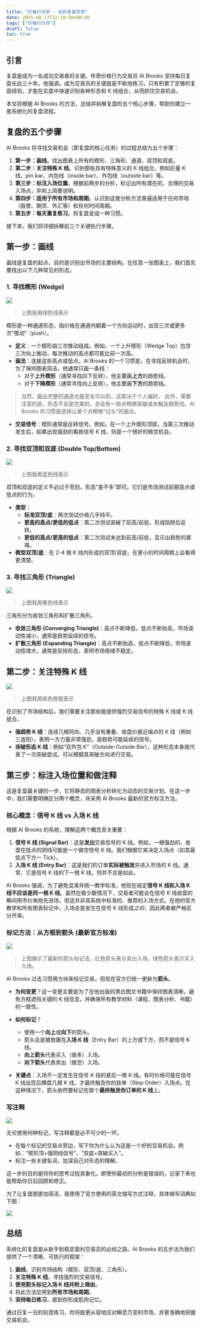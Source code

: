 ```yaml
---
title: "价格行为学 - 如何复盘交易"
date: 2025-08-17T22:10:58+08:00
tags: ["价格行为学"]
draft: false
toc: true
---
```


## 引言

复盘是成为一名成功交易者的关键。传奇价格行为交易员 Al Brooks 坚持每日复盘长达三十年。他强调，成为交易员的关键就是不断地练习，只有积累了足够的复盘经验，才能在实盘中快速识别各种形态和 K 线组合，从而抓住交易机会。

本文将根据 Al Brooks 的方法，总结并拆解复盘的五个核心步骤，帮助你建立一套系统化的复盘流程。

## 复盘的五个步骤

Al Brooks 将寻找交易机会（即复盘的核心任务）的过程总结为五个步骤：

1.  **第一步：画线**。找出图表上所有的楔形、三角形、通道、双顶和双底。
2.  **第二步：关注特殊 K 线**。识别那些具有特殊意义的 K 线组合，例如巨量 K 线、pin bar、内包线（inside bar）、外包线（outside bar）等。
3.  **第三步：标注入场位置**。根据前两步的分析，标记出所有潜在的、合理的交易入场点，并附上简要说明。
4.  **第四步：适用于所有市场和周期**。认识到这套分析方法普遍适用于任何市场（股票、期货、外汇等）和任何时间周期。
5.  **第五步：每天重复练习**。将复盘变成一种习惯。

接下来，我们将详细拆解前三个关键执行步骤。

<!--more-->

## 第一步：画线

画线是复盘的起点，目的是识别出市场的主要结构。在任意一张图表上，我们首先要找出以下几种常见的形态。

### 1. 寻找楔形 (Wedge)

![](https://img.forecho.com/EY9emx.png)

> 上图我用绿色线表示

楔形是一种通道形态，指价格在通道内朝着一个方向运动时，出现三次或更多次“推动”（push）。

- **定义**：一个楔形由三次推动组成。例如，一个上升楔形（Wedge Top）包含三次向上推动，每次推动的高点都可能比前一次高。
- **画法**：连接这些高点或低点。Al Brooks 的一个习惯是，在寻找反转机会时，为了保持图表简洁，他通常只画一条线：
    - 对于**上升楔形**（通常寻找向下反转），他主要画**上方**的趋势线。
    - 对于**下降楔形**（通常寻找向上反转），他主要画**下方**的趋势线。
> 当然，画出完整的通道也是完全可以的，这取决于个人偏好。
> 此外，需要注意的是，形态不会是完美的，总会有一些点稍微突破或未触及趋势线。Al Brooks 的习惯是选择让某个点稍微“过头”的画法。
- **交易信号**：楔形通常是反转信号。例如，在一个上升楔形顶部，当第三次推动发生后，如果出现强劲的看跌信号 K 线，则是一个很好的做空机会。

### 2. 寻找双顶和双底 (Double Top/Bottom)

![](https://img.forecho.com/VKyh76.png)

> 上图我用蓝色线表示

双顶和双底的定义不必过于苛刻，形态“差不多”即可。它们是市场测试前期高点或低点的行为。

-   **类型**：
    -   **标准双顶/底**：两次测试价格几乎持平。
    -   **更高的高点/更低的低点**：第二次测试突破了前高/前低，形成陷阱后反转。
    -   **更低的高点/更高的低点**：第二次测试未达到前高/前低，显示出趋势的衰竭。
-   **微型双顶/底**：在 2-4 根 K 线内形成的双顶/双底，在更小的时间周期上会看得更清楚。

### 3. 寻找三角形 (Triangle)

![](https://img.forecho.com/JmTUkQ.png)

> 上图我用黄色线表示

三角形分为收敛三角形和扩散三角形。

-   **收敛三角形 (Converging Triangle)**：高点不断降低，低点不断抬高，市场波动性减小，通常是趋势延续的信号。
-   **扩散三角形 (Expanding Triangle)**：高点不断抬高，低点不断降低，市场波动性增大，通常是反转形态，表明市场情绪不稳定。

## 第二步：关注特殊 K 线

![](https://img.forecho.com/OIcrZf.png)

> 上图我用紫色框框表示

在识别了市场结构后，我们需要关注那些能提供强烈交易信号的特殊 K 线或 K 线组合。

-   **强趋势 K 线**：连续几根同向、几乎没有重叠、收盘价接近端点的 K 线（例如三连阳），表明一方力量非常强劲，是趋势可能延续的信号。
-   **突破形态 K 线**：例如“双外包 K”（Outside-Outside Bar），这种形态本身就代表了一次突破尝试。可以根据其突破方向进行交易。

## 第三步：标注入场位置和做注释

这是复盘最关键的一步，它将静态的图表分析转化为动态的交易计划。在这一步中，我们需要明确区分两个概念，并采用 Al Brooks 最新的官方标注方法。

### 核心概念：信号 K 线 vs 入场 K 线

根据 Al Brooks 的系统，理解这两个概念至关重要：

1.  **信号 K 线 (Signal Bar)**：这是**发出**交易信号的 K 线。例如，一根强劲的、收盘在低点的阴线可能是一个做空信号 K 线。我们根据它来决定入场点（如其最低点下方一 Tick）。
2.  **入场 K 线 (Entry Bar)**：这是我们的订单**实际被触发**并进入市场的 K 线。通常，它是信号 K 线的下一根 K 线，但并不总是如此。

Al Brooks 强调，为了避免混淆并统一教学标准，他现在规定**信号 K 线和入场 K 线不应该是同一根 K 线**。虽然在极少数情况下，交易者可能会在信号 K 线收盘的瞬间用市价单抢先进场，但这并非其系统中标准的、推荐的入场方式。在他的官方教学和所有图表标记中，入场总是发生在信号 K 线形成*之后*，因此两者被严格区分开来。

### 标记方法：从方框到箭头 (最新官方标准)

![](https://img.forecho.com/nXLGrq.png)

> 上图展示了最新的箭头标记法。红色箭头表示卖出入场，绿色箭头表示买入入场。

Al Brooks 过去习惯用方块来标记交易，但现在官方已统一更新为**箭头**。

-   **为何变更**？这一变更主要是为了在他出版的黑白图文书籍中保持图表清晰，避免方框遮挡关键的 K 线信息，并确保所有教学材料（课程、图表分析、书籍）的一致性。
-   **如何标记**？
    -   使用一个**向上**或**向下**的箭头。
    -   箭头总是被放置在**入场 K 线**（Entry Bar）的上方或下方，而不是信号 K 线。
    -   **向上箭头**代表买入（做多）入场。
    -   **向下箭头**代表卖出（做空）入场。

-   **关键点**：入场不一定发生在信号 K 线的紧后一根 K 线。有时价格可能在信号 K 线出现后横盘几根 K 线，才最终触及你的挂单（Stop Order）入场点。在这种情况下，箭头依然要标记在那个**最终触发你订单的 K 线**上。

### 写注释

![](https://img.forecho.com/FupLSX.png)

无论使用何种标记，写注释都是必不可少的一环。

-   在每个标记的交易点旁边，写下你为什么认为这是一个好的交易机会。例如：“楔形顶+强阴线信号”、“双底+突破买入”。
-   标注一些关键名词，加深自己对形态的理解。

这一步的目的是将你的思考过程具象化。即使你最初的分析是错误的，记录下来也能帮助你日后回顾和修正。

为了让复盘图更加简洁，我使用了官方使用的英文缩写方式注释，具体缩写词典如下图：

![](https://img.forecho.com/2HM2nv.jpg)


## 总结

系统化的复盘是从新手到稳定盈利交易员的必经之路。Al Brooks 的五步法为我们提供了一个清晰、可执行的框架：

1.  **画线**，识别市场结构（楔形、双顶/底、三角形）。
2.  **关注特殊 K 线**，寻找强烈的交易信号。
3.  **使用箭头标记入场 K 线并附上理由**。
4.  将此方法应用到**所有市场和周期**。
5.  **坚持每日练习**，直到你形成肌肉记忆。

通过日复一日的刻意练习，你将能更从容地应对瞬息万变的市场，并更准确地把握交易机会。

